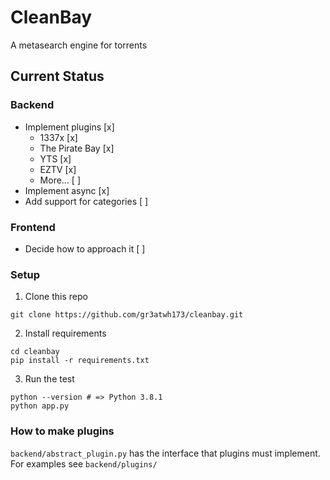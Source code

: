 # CleanBay
A metasearch engine for torrents

## Current Status

### Backend
- Implement plugins [x]
  - 1337x [x]
  - The Pirate Bay [x]
  - YTS [x]
  - EZTV [x]
  - More... [ ]
- Implement async [x]
- Add support for categories [ ]

### Frontend
- Decide how to approach it [ ]

### Setup
1. Clone this repo
```
git clone https://github.com/gr3atwh173/cleanbay.git
```

2. Install requirements
```
cd cleanbay
pip install -r requirements.txt
```

3. Run the test
```
python --version # => Python 3.8.1
python app.py
```

### How to make plugins

`backend/abstract_plugin.py` has the interface that plugins must implement. For examples see `backend/plugins/` 

